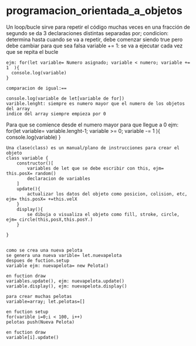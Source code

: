 # programacion_orientada_a_objetos


Un loop/bucle sirve para repetir el código muchas veces en una fracción de segundo
     se da 3 declaraciones distintas separadas por;
     condicion: determina hasta cuando se va a repetir, debe comenzar siendo true pero debe cambiar para que sea falsa
     variable += 1: se va a ejecutar cada vez que se repita el bucle
   
    ejm: for(let variable= Numero asignado; variable < numero; variable += 1  ){
      console.log(variable) 
    }

    comparacion de igual:==

    console.log(variable de let[variable de for])
    varible.lenght: siempre es numero mayor que el numero de los objetos del array
    indice del array siempre empieza por 0 
   
   Para que se comience desde el numero mayor para que llegue a 0
    ejm: for(let variable= variable.lenght-1; variable >= 0; variable -= 1  ){
      console.log(variable) 
    }

    Una clase(class) es un manual/plano de instrucciones para crear el objeto
    class variable {
        constructor()[
            variables de let que se debe escribir con this, ejm= this.posX= random()
            declaracion de variables
        ]
        update(){ 
            actualizar los datos del objeto como posicion, colision, etc, ejm= this.posX= +=this.velX
        }
        display(){
            se dibuja o visualiza el objeto como fill, stroke, circle, ejm= circle(this,posX,this.posY.)
        }

    }


    como se crea una nueva pelota
    se genera una nueva varible= let.nuevapelota
    despues de fuction.setup
    variable ejm: nuevapelota= new Pelota()

    en fuction draw 
    variables.update(), ejm: nuevapelota.update()
    variable.display(), ejm: nuevapelota.display()

    para crear muchas pelotas
    variable=array; let.pelotas=[]
    
    en fuction setup
    for(varible i=0;i < 100, i++)
    pelotas push(Nueva Pelota)

    en fuction draw
    variable[i].update()
    